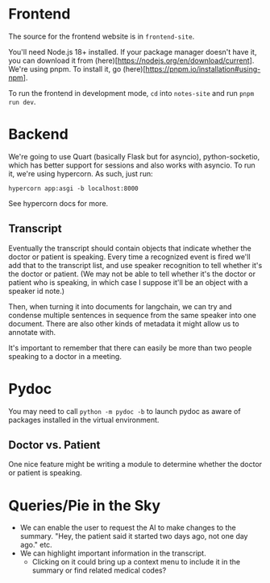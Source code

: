 # Frontend
The source for the frontend website is in `frontend-site`.

You'll need Node.js 18+ installed. If your package manager doesn't have it,
you can download it from (here)[https://nodejs.org/en/download/current].
We're using pnpm. To install it, go
(here)[https://pnpm.io/installation#using-npm].

To run the frontend in development mode, `cd` into `notes-site` and run
`pnpm run dev`.

# Backend
We're going to use Quart (basically Flask but for asyncio), python-socketio,
which has better support for sessions and also works with asyncio. To run it,
we're using hypercorn. As such, just run:
```
hypercorn app:asgi -b localhost:8000
```

See hypercorn docs for more.

## Transcript
Eventually the transcript should contain objects that indicate whether the
doctor or patient is speaking. Every time a recognized event is fired we'll
add that to the transcript list, and use speaker recognition to tell whether
it's the doctor or patient. (We may not be able to tell whether it's the doctor
or patient who is speaking, in which case I suppose it'll be an object with a
speaker id note.)

Then, when turning it into documents for langchain, we can try and condense
multiple sentences in sequence from the same speaker into one document. There
are also other kinds of metadata it might allow us to annotate with.

It's important to remember that there can easily be more than two people
speaking to a doctor in a meeting.

# Pydoc
You may need to call `python -m pydoc -b` to launch pydoc as aware of packages
installed in the virtual environment.

## Doctor vs. Patient
One nice feature might be writing a module to determine whether the doctor or
patient is speaking.

# Queries/Pie in the Sky
- We can enable the user to request the AI to make changes to the summary. "Hey,
  the patient said it started two days ago, not one day ago." etc.
- We can highlight important information in the transcript.
  - Clicking on it could bring up a context menu to include it in the summary or
    find related medical codes?

